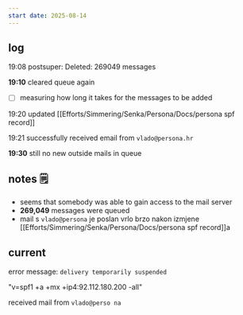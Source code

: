 ```yaml
---
start date: 2025-08-14
---
```

## log

19:08
postsuper: Deleted: 269049 messages

**19:10**
cleared queue again

- [ ] measuring how long it takes for the messages to be added

19:20
updated [[Efforts/Simmering/Senka/Persona/Docs/persona spf record]]

19:21
successfully received email from `vlado@persona.hr`

**19:30**
still no new outside mails in queue

## notes 🗒

- seems that somebody was able to gain access to the mail server
- **269,049** messages were queued
- mail s `vlado@persona` je poslan vrlo brzo nakon izmjene [[Efforts/Simmering/Senka/Persona/Docs/persona spf record]]a

## current

error message:
`delivery temporarily suspended`

"v=spf1 +a +mx +ip4:92.112.180.200 -all"

received mail from `vlado@perso
na`